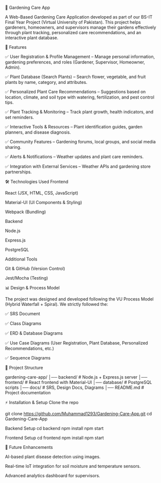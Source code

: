 🌱 Gardening Care App

A Web-Based Gardening Care Application developed as part of our BS-IT Final Year Project (Virtual University of Pakistan). This project helps gardeners, homeowners, and supervisors manage their gardens effectively through plant tracking, personalized care recommendations, and an interactive plant database.

🚀 Features

✅ User Registration & Profile Management – Manage personal information, gardening preferences, and roles (Gardener, Supervisor, Homeowner, Admin).

✅ Plant Database (Search Plants) – Search flower, vegetable, and fruit plants by name, category, and attributes.

✅ Personalized Plant Care Recommendations – Suggestions based on location, climate, and soil type with watering, fertilization, and pest control tips.

✅ Plant Tracking & Monitoring – Track plant growth, health indicators, and set reminders.

✅ Interactive Tools & Resources – Plant identification guides, garden planners, and disease diagnosis.

✅ Community Features – Gardening forums, local groups, and social media sharing.

✅ Alerts & Notifications – Weather updates and plant care reminders.

✅ Integration with External Services – Weather APIs and gardening store partnerships.

🛠️ Technologies Used
Frontend

React (JSX, HTML, CSS, JavaScript)

Material-UI (UI Components & Styling)

Webpack (Bundling)

Backend

Node.js

Express.js

PostgreSQL

Additional Tools

Git & GitHub (Version Control)

Jest/Mocha (Testing)

📊 Design & Process Model

The project was designed and developed following the VU Process Model (Hybrid Waterfall + Spiral).
We strictly followed the:

✅ SRS Document

✅ Class Diagrams

✅ ERD & Database Diagrams

✅ Use Case Diagrams (User Registration, Plant Database, Personalized Recommendations, etc.)

✅ Sequence Diagrams


📂 Project Structure

gardening-care-app/
│── backend/         # Node.js + Express.js server
│── frontend/        # React frontend with Material-UI
│── database/        # PostgreSQL scripts
│── docs/            # SRS, Design Docs, Diagrams
│── README.md        # Project documentation


⚡ Installation & Setup
Clone the repo

git clone https://github.com/Muhammad1293/Gardening-Care-App.git
cd Gardening-Care-App

Backend Setup
cd backend
npm install
npm start


Frontend Setup
cd frontend
npm install
npm start


🎯 Future Enhancements

AI-based plant disease detection using images.

Real-time IoT integration for soil moisture and temperature sensors.

Advanced analytics dashboard for supervisors.



